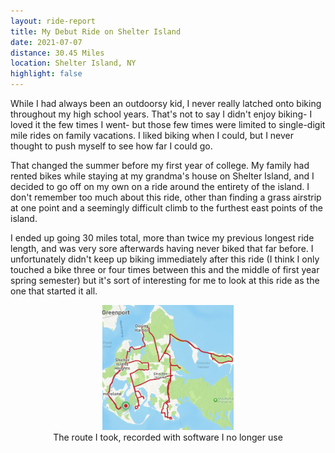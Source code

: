 ```yaml
---
layout: ride-report
title: My Debut Ride on Shelter Island
date: 2021-07-07
distance: 30.45 Miles
location: Shelter Island, NY
highlight: false
---
```


While I had always been an outdoorsy kid, I never really latched onto biking throughout my high school years. That's not to say I didn't enjoy biking- I loved it the few times I went- but those few times were limited to single-digit mile rides on family vacations. I liked biking when I could, but I never thought to push myself to see how far I could go.

That changed the summer before my first year of college. My family had rented bikes while staying at my grandma's house on Shelter Island, and I decided to go off on my own on a ride around the entirety of the island. I don't remember too much about this ride, other than finding a grass airstrip at one point and a seemingly difficult climb to the furthest east points of the island.

I ended up going 30 miles total, more than twice my previous longest ride length, and was very sore afterwards having never biked that far before. I unfortunately didn't keep up biking immediately after this ride (I think I only touched a bike three or four times between this and the middle of first year spring semester) but it's sort of interesting for me to look at this ride as the one that started it all.

<div style="text-align:center">
    <img src="/assets/img/bike-ride-reports/shelter-island/IMG_E6858F96954F-1.jpg"
      height=200/>
    <div class="caption">The route I took, recorded with software I no longer use</div>
</div>

